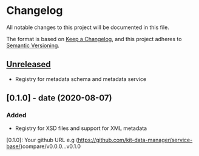 # Changelog
All notable changes to this project will be documented in this file.

The format is based on [Keep a Changelog](https://keepachangelog.com/en/1.0.0/),
and this project adheres to [Semantic Versioning](https://semver.org/spec/v2.0.0.html).

## [Unreleased]
- Registry for metadata schema and metadata service

## [0.1.0] - date (2020-08-07)
### Added
- Registry for XSD files and support for XML metadata


[Unreleased]: https://git.scc.kit.edu/kitdatamanager/2.0/metastore2.git/compare/v0.1.0...HEAD
[0.1.0]: Your github URL e.g (https://github.com/kit-data-manager/service-base/)compare/v0.0.0...v0.1.0

